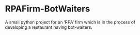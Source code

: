 # RPAFirm-BotWaiters
A small python project for an ‘RPA’ firm which is in the process of developing a restaurant having bot-waiters.
